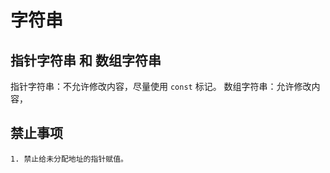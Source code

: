 # 字符串

## 指针字符串 和 数组字符串

指针字符串：不允许修改内容，尽量使用  `const`  标记。
数组字符串：允许修改内容，

## 禁止事项
    1. 禁止给未分配地址的指针赋值。

